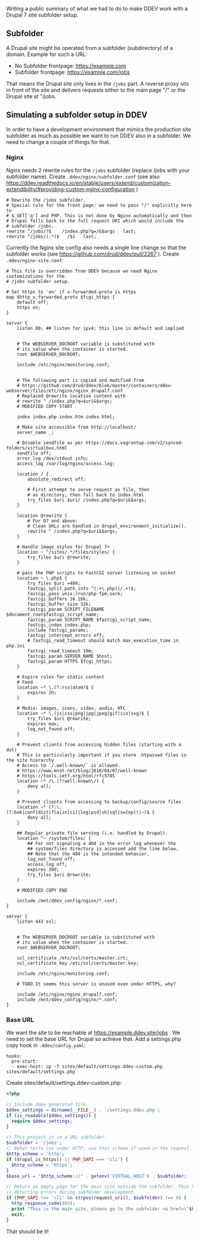 Writing a public summary of what we had to do to make DDEV work with a Drupal 7 site subfolder setup.

## Subfolder

A Drupal site might be operated from a subfolder (subdirectory) of a domain. Example for such a URL:
* No Subfolder frontpage: https://example.com
* Subfolder frontpage: https://example.com/jobs

That means the Drupal site only lives in the `/jobs` part. A reverse proxy sits in front of the site and delivers requests either to the main page "/" or the Drupal site at "/jobs.

## Simulating a subfolder setup in DDEV

In order to have a development environment that mimics the production site subfolder as much as possible we want to run DDEV also in a subfolder. We need to change a couple of things for that.

### Nginx

Nginx needs 2 rewrite rules for the `/jobs` subfolder (replace /jobs with your subfolder name). Create `.ddev/nginx/subfolder.conf` (see also https://ddev.readthedocs.io/en/stable/users/extend/customization-extendibility/#providing-custom-nginx-configuration )

```
# Rewrite the /jobs subfolder.
# Special rule for the front page: we need to pass "/" explicitly here to
# $_GET['q'] and PHP. This is not done by Nginx automatically and then
# Drupal falls back to the full request URI which would include the
# subfolder /jobs.
rewrite ^/jobs/?$    /index.php?q=/&$args   last;
rewrite ^/jobs/(.*)$   /$1   last;
```

Currently the Nginx site config also needs a single line change so that the subfolder works (see https://github.com/drud/ddev/pull/2267 ). Create `.ddev/nginx-site.conf`:

```
# This file is overridden from DDEV because we need Nginx customizations for the
# /jobs subfolder setup.

# Set https to 'on' if x-forwarded-proto is https
map $http_x_forwarded_proto $fcgi_https {
    default off;
    https on;
}

server {
    listen 80; ## listen for ipv4; this line is default and implied


    # The WEBSERVER_DOCROOT variable is substituted with
    # its value when the container is started.
    root $WEBSERVER_DOCROOT;

    include /etc/nginx/monitoring.conf;


    # The following part is copied and modified from
    # https://github.com/drud/ddev/blob/master/containers/ddev-webserver/files/etc/nginx/nginx_drupal7.conf
    # Replaced @rewrite location content with
    # rewrite ^ /index.php?q=$uri&$args;
    # MODIFIED COPY START

    index index.php index.htm index.html;

    # Make site accessible from http://localhost/
    server_name _;

    # Disable sendfile as per https://docs.vagrantup.com/v2/synced-folders/virtualbox.html
    sendfile off;
    error_log /dev/stdout info;
    access_log /var/log/nginx/access.log;

    location / {
        absolute_redirect off;

        # First attempt to serve request as file, then
        # as directory, then fall back to index.html
        try_files $uri $uri/ /index.php?q=$uri&$args;
    }

    location @rewrite {
        # For D7 and above:
        # Clean URLs are handled in drupal_environment_initialize().
        rewrite ^ /index.php?q=$uri&$args;
    }

    # Handle image styles for Drupal 7+
    location ~ ^/sites/.*/files/styles/ {
        try_files $uri @rewrite;
    }

    # pass the PHP scripts to FastCGI server listening on socket
    location ~ \.php$ {
        try_files $uri =404;
        fastcgi_split_path_info ^(.+\.php)(/.+)$;
        fastcgi_pass unix:/run/php-fpm.sock;
        fastcgi_buffers 16 16k;
        fastcgi_buffer_size 32k;
        fastcgi_param SCRIPT_FILENAME $document_root$fastcgi_script_name;
        fastcgi_param SCRIPT_NAME $fastcgi_script_name;
        fastcgi_index index.php;
        include fastcgi_params;
        fastcgi_intercept_errors off;
        # fastcgi_read_timeout should match max_execution_time in php.ini
        fastcgi_read_timeout 10m;
        fastcgi_param SERVER_NAME $host;
        fastcgi_param HTTPS $fcgi_https;
    }

    # Expire rules for static content
    # Feed
    location ~* \.(?:rss|atom)$ {
        expires 1h;
    }

    # Media: images, icons, video, audio, HTC
    location ~* \.(js|css|png|jpg|jpeg|gif|ico|svg)$ {
        try_files $uri @rewrite;
        expires max;
        log_not_found off;
    }

    # Prevent clients from accessing hidden files (starting with a dot)
    # This is particularly important if you store .htpasswd files in the site hierarchy
    # Access to `/.well-known/` is allowed.
    # https://www.mnot.net/blog/2010/04/07/well-known
    # https://tools.ietf.org/html/rfc5785
    location ~* /\.(?!well-known\/) {
        deny all;
    }

    # Prevent clients from accessing to backup/config/source files
    location ~* (?:\.(?:bak|conf|dist|fla|in[ci]|log|psd|sh|sql|sw[op])|~)$ {
        deny all;
    }

    ## Regular private file serving (i.e. handled by Drupal).
    location ^~ /system/files/ {
        ## For not signaling a 404 in the error log whenever the
        ## system/files directory is accessed add the line below.
        ## Note that the 404 is the intended behavior.
        log_not_found off;
        access_log off;
        expires 30d;
        try_files $uri @rewrite;
    }

    # MODIFIED COPY END

    include /mnt/ddev_config/nginx/*.conf;
}

server {
    listen 443 ssl;


    # The WEBSERVER_DOCROOT variable is substituted with
    # its value when the container is started.
    root $WEBSERVER_DOCROOT;

    ssl_certificate /etc/ssl/certs/master.crt;
    ssl_certificate_key /etc/ssl/certs/master.key;

    include /etc/nginx/monitoring.conf;

    # TODO It seems this server is unused even under HTTPS, why?

    include /etc/nginx/nginx_drupal7.conf;
    include /mnt/ddev_config/nginx/*.conf;
}
```

### Base URL

We want the site to be reachable at https://example.ddev.site/jobs . We need to set the base URL for Drupal so achieve that. Add a settings.php copy hook in `.ddev/config.yaml`:

```
hooks:
  pre-start:
  - exec-host: cp -f sites/default/settings.ddev-custom.php sites/default/settings.php
```

Create sites/default/settings.ddev-custom.php:

```php
<?php

// Include ddev generated file.
$ddev_settings = dirname(__FILE__) . '/settings.ddev.php';
if (is_readable($ddev_settings)) {
  require $ddev_settings;
}

// This project is in a URL subfolder.
$subfolder = '/jobs';
// Behat tests run under HTTP, use that scheme if used in the request.
$http_scheme = 'http';
if (drupal_is_https() || PHP_SAPI === 'cli') {
  $http_scheme = 'https';
}
$base_url = "$http_scheme://" . getenv('VIRTUAL_HOST') . $subfolder;

// Return an empty page for the main site outside the subfolder. This helps
// detecting errors during subfolder development.
if (PHP_SAPI !== 'cli' && strpos(request_uri(), $subfolder) !== 0) {
  http_response_code(404);
  print "This is the main site, please go to the subfolder <a href=\"$base_url\">$base_url</a>";
  exit;
}
```

That should be it!
